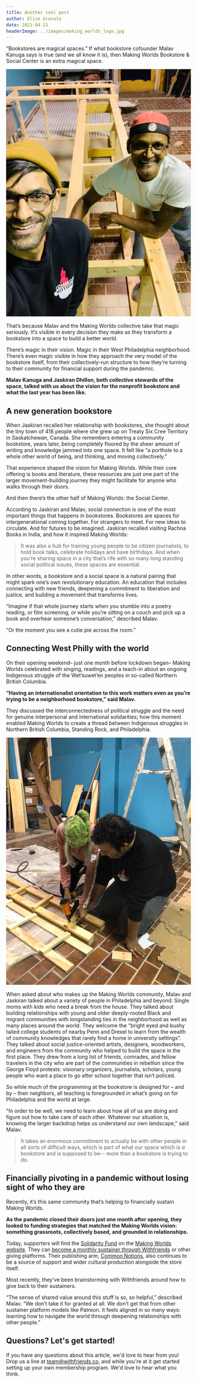 ```yaml
---
title: Another cool post
author: Elise Granata
date: 2021-04-21
headerImage: ../images/making_worlds_logo.jpg
---
```


“Bookstores are magical spaces.” If what bookstore cofounder Malav Kanuga says is true (and we all know it is), then Making Worlds Bookstore & Social Center is an extra magical space.

<!-- end -->

![making_worlds_profile.jpg](../images/making_worlds_profile.jpg)

That’s because Malav and the Making Worlds collective take that magic seriously. It’s visible in every decision they make as they transform a bookstore into a space to build a better world.

There’s magic in their vision. Magic in their West Philadelphia neighborhood. There’s even magic visible in how they approach the very model of the bookstore itself, from their collectively-run structure to how they’re turning to their community for financial support during the pandemic.

**Malav Kanuga and Jaskiran Dhillon, both collective stewards of the space, talked with us about the vision for the nonprofit bookstore and what the last year has been like.**

## A new generation bookstore

When Jaskiran recalled her relationship with bookstores, she thought about the tiny town of 418 people where she grew up on Treaty Six Cree Territory in Saskatchewan, Canada. She remembers entering a community bookstore, years later, being completely floored by the sheer amount of writing and knowledge jammed into one space. It felt like “a porthole to a whole other world of being, and thinking, and moving collectively.”

That experience shaped the vision for Making Worlds. While their core offering is books and literature, these resources are just one part of the larger movement-building journey they might facilitate for anyone who walks through their doors.

And then there’s the other half of Making Worlds: the Social Center.

According to Jaskiran and Malav, social connection is one of the most important things that happens in bookstores. Bookstores are spaces for intergenerational coming together. For strangers to meet. For new ideas to circulate. And for futures to be imagined. Jaskiran recalled visiting Rachna Books in India, and how it inspired Making Worlds:

> It was also a hub for training young people to be citizen journalists, to hold book talks, celebrate holidays and have birthdays. And when you’re
> sharing space in a city that’s rife with so many long standing social political issues, these spaces are essential.

In other words, a bookstore and a social space is a natural pairing that might spark one’s own revolutionary education. An education that includes connecting with new friends, deepening a commitment to liberation and justice, and building a movement that transforms lives.

“Imagine if that whole journey starts when you stumble into a poetry reading, or film screening, or while you’re sitting on a couch and pick up a book and overhear someone’s conversation,” described Malav. 

“Or the moment you see a cutie pie across the room.”

## Connecting West Philly with the world

On their opening weekend– just one month before lockdown began– Making Worlds celebrated with singing, readings, and a teach-in about an ongoing Indigenous struggle of the Wetʼsuwetʼen peoples in so-called Northern British Columbia. 

**“Having an internationalist orientation to this work matters even as you’re trying to be a neighborhood bookstore,” said Malav.**

They discussed the interconnectedness of political struggle and the need for genuine interpersonal and international solidarities; how this moment enabled Making Worlds to create a thread between Indigenous struggles in Northern British Columbia, Standing Rock, and Philadelphia. 

![making_worlds_candid.jpg](../images/making_worlds_candid.jpg)

When asked about who makes up the Making Worlds community, Malav and Jaskiran talked about a variety of people in Philadelphia and beyond: Single moms with kids who need a break from the house. They talked about building relationships with young and older deeply-rooted Black and migrant communities  with longstanding ties in the neighborhood as well as many places around the world. They welcome the “bright eyed and bushy tailed college students of nearby Penn and Drexel to learn from the wealth of community knowledges that rarely find a home in university settings”. They talked about social justice-oriented artists, designers, woodworkers, and engineers from the community who helped  to build the space in the first place. They drew from a long list of friends, comrades, and fellow travelers in the city who are part of the communities in rebellion since the George Floyd protests: visionary organizers, journalists, scholars, young people who want a place to go after school together that isn’t policed.

So while much of the programming at the bookstore is designed for – and by – their neighbors, all teaching is foregrounded in what’s going on for Philadelphia and the world at large. 

"In order to be well, we need to learn about how all of us are doing and figure out how to take care of each other.  Whatever our situation is, knowing the larger backdrop helps us understand our own landscape," said Malav.

> It takes an enormous commitment to actually be with other people in all sorts of difficult ways, which is part of what our space which is *a* bookstore and is supposed to be-- more than a bookstore is trying to do.

## Financially pivoting in a pandemic without losing sight of who they are 

Recently, it’s this same community that’s helping to financially sustain Making Worlds. 

**As the pandemic closed their doors just one month after opening, they looked to funding strategies that matched the Making Worlds vision: something grassroots, collectively based, and grounded in relationships.**

Today, supporters will find the [Solidarity Fund](https://www.makingworldsbooks.org/solidarity-fund) on the [Making Worlds website](https://www.makingworldsbooks.org). They can [become a monthly sustainer through Withfriends](http://withfriends.co/making_worlds/join) or other giving platforms. Their publishing arm, [Common Notions](https://withfriends.co/common_notions/join), also continues to be a source of support and wider cultural production alongside the store itself.

Most recently, they’ve been brainstorming with Withfriends around how to give back to their sustainers. 

“The sense of shared value around this stuff is so, so helpful,” described Malav. “We don’t take it for granted at all. We don’t get that from other sustainer platform models like Patreon. It feels aligned in so many ways: learning how to navigate the world through deepening relationships with other people.”


## Questions? Let's get started!

If you have any questions about this article, we'd love to hear from you! Drop
us a line at team@withfriends.co, and while you're at it get started setting up
your own membership program. We'd love to hear what you think.
